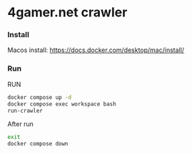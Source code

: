 # 4gamer.net crawler

### Install

Macos install: https://docs.docker.com/desktop/mac/install/

### Run

RUN
```bash
docker compose up -d
docker compose exec workspace bash
run-crawler
```

After run
```bash
exit
docker compose down
```

